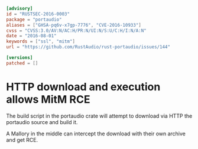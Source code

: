 ```toml
[advisory]
id = "RUSTSEC-2016-0003"
package = "portaudio"
aliases = ["GHSA-pq6v-x7gp-7776", "CVE-2016-10933"]
cvss = "CVSS:3.0/AV:N/AC:H/PR:N/UI:N/S:U/C:H/I:N/A:N"
date = "2016-08-01"
keywords = ["ssl", "mitm"]
url = "https://github.com/RustAudio/rust-portaudio/issues/144"

[versions]
patched = []
```

# HTTP download and execution allows MitM RCE

The build script in the portaudio crate will attempt to download via HTTP
the portaudio source and build it.

A Mallory in the middle can intercept the download with their own archive
and get RCE.
